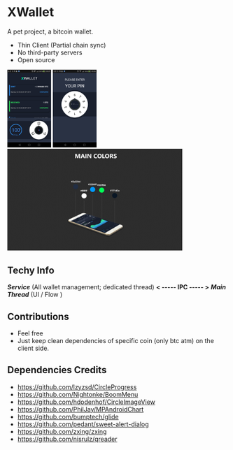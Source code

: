 # **XWallet**

A pet project, a bitcoin wallet.

- Thin Client (Partial chain sync)
- No third-party servers
- Open source


<img src="https://raw.githubusercontent.com/ehanoc/xwallet/master/promos/tx_screenshot.png" width="100">

<img src="https://raw.githubusercontent.com/ehanoc/xwallet/master/promos/lock_screenshot.png" width="100">

<img src="https://raw.githubusercontent.com/ehanoc/xwallet/master/promos/color_scheme.png" width="400">

## **Techy Info**

_**Service**_ (All wallet management; dedicated thread) **< ----- IPC  ----- >** _**Main Thread**_ (UI / Flow ) 

## Contributions

 - Feel free
 - Just keep clean dependencies of specific coin (only btc atm) on the client side.


## Dependencies Credits 

- https://github.com/lzyzsd/CircleProgress
- https://github.com/Nightonke/BoomMenu
- https://github.com/hdodenhof/CircleImageView
- https://github.com/PhilJay/MPAndroidChart
- https://github.com/bumptech/glide
- https://github.com/pedant/sweet-alert-dialog
- https://github.com/zxing/zxing
- https://github.com/nisrulz/qreader
